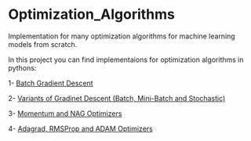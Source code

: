 # Optimization_Algorithms
Implementation for many optimization algorithms for machine learning models from scratch.

In this project you can find implementaions for optimization algorithms in pythons:
   
   1- [Batch Gradient Descent](https://github.com/HeshamShereef/Optimization_Algorithms/tree/main/Gradient%20Descent%20for%20LR)
   
   
   2- [Variants of Gradinet Descent (Batch, Mini-Batch and Stochastic)](https://github.com/HeshamShereef/Optimization_Algorithms/tree/main/Batch%2C%20Mini-batch%20and%20Stochastic%20GD)
   
   
   3- [Momentum and NAG Optimizers](https://github.com/HeshamShereef/Optimization_Algorithms/tree/main/Momentum%20and%20NAG%20Optimizers)
   
   
   4- [Adagrad, RMSProp and ADAM Optimizers](https://github.com/HeshamShereef/Optimization_Algorithms/tree/main/adagrad%2C%20RMSProp%20and%20ADAM)
   
   
   
